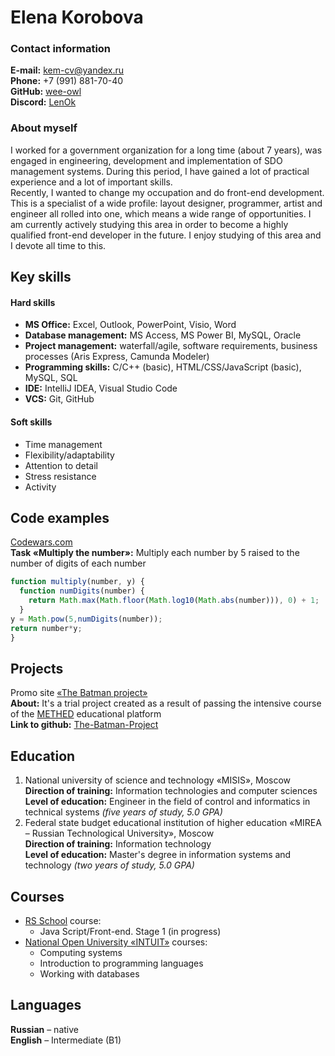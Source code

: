 # Elena Korobova  

### Contact information  

**E-mail:**     kem-cv@yandex.ru  
**Phone:**      +7 (991) 881-70-40  
**GitHub:** [wee-owl](http://github.com/wee-owl)  
**Discord:** [LenOk](http://discordapp.com/users/#6731)  

### About myself  
I worked for a government organization for a long time (about 7 years), was engaged in engineering, development and implementation of SDO management systems. During this period, I have gained a lot of practical experience and a lot of important skills.  
Recently, I wanted to change my occupation and do front-end development. This is a specialist of a wide profile: layout designer, programmer, artist and engineer all rolled into one, which means a wide range of opportunities. I am currently actively studying this area in order to become a highly qualified front-end developer in the future. I enjoy studying of this area and I devote all time to this.

## Key skills  
#### Hard skills  
- **MS Office:** Excel, Outlook, PowerPoint, Visio, Word  
- **Database management:** MS Access, MS Power BI, MySQL, Oracle  
- **Project management:** waterfall/agile, software requirements, business processes (Aris Express, Camunda Modeler)  
- **Programming skills:** C/C++ (basic), HTML/CSS/JavaScript (basic), MySQL, SQL  
- **IDE:** IntelliJ IDEA, Visual Studio Code  
- **VCS:** Git, GitHub  
#### Soft skills  
- Time management  
- Flexibility/adaptability  
- Attention to detail  
- Stress resistance  
- Activity  

## Code examples  
[Codewars.com](https://www.codewars.com/)  
**Task «Multiply the number»:** Multiply each number by 5 raised to the number of digits of each number  

```js script
function multiply(number, y) {  
  function numDigits(number) {  
    return Math.max(Math.floor(Math.log10(Math.abs(number))), 0) + 1;  
  }  
y = Math.pow(5,numDigits(number));  
return number*y;  
}  
```

## Projects  
Promo site [«The Batman project»](https://wee-owl.github.io/The-Batman-Project/)  
**About:** It's a trial project created as a result of passing the intensive course of the [METHED](https://methed.ru/) educational platform  
**Link to github:** [The-Batman-Project](https://github.com/wee-owl/The-Batman-Project/)  

## Education  
1. National university of science and technology «MISIS», Moscow  
     **Direction of training:** Information technologies and computer sciences  
     **Level of education:** Engineer in the field of control and informatics in technical systems *(five years of study, 5.0 GPA)*  
2. Federal state budget educational institution of higher education «MIREA – Russian Technological University», Moscow  
     **Direction of training:** Information technology  
     **Level of education:** Master's degree in information systems and technology *(two years of study, 5.0 GPA)*  

## Courses  
* [RS School](https://rs.school/) course:  
    + Java Script/Front-end. Stage 1 (in progress)  
* [National Open University «INTUIT»](https://intuit.ru/) courses:  
    + Computing systems  
    + Introduction to programming languages  
    + Working with databases  

## Languages  
**Russian**  –  native  
**English**  –  Intermediate (B1)

